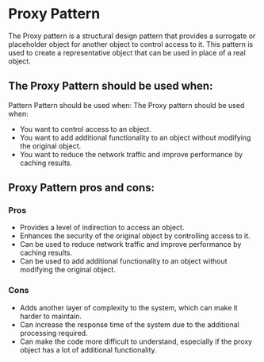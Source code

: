 # Proxy Pattern

The Proxy pattern is a structural design pattern that provides a surrogate or placeholder object for another object to control access to it. This pattern is used to create a representative object that can be used in place of a real object.

## The Proxy Pattern should be used when: 
Pattern Pattern should be used when:
The Proxy pattern should be used when:

- You want to control access to an object.
- You want to add additional functionality to an object without modifying the original object.
- You want to reduce the network traffic and improve performance by caching results.


##  Proxy Pattern pros and cons:

### Pros
- Provides a level of indirection to access an object.
- Enhances the security of the original object by controlling access to it.
- Can be used to reduce network traffic and improve performance by caching results.
- Can be used to add additional functionality to an object without modifying the original object.

### Cons
- Adds another layer of complexity to the system, which can make it harder to maintain.
- Can increase the response time of the system due to the additional processing required.
- Can make the code more difficult to understand, especially if the proxy object has a lot of additional functionality.